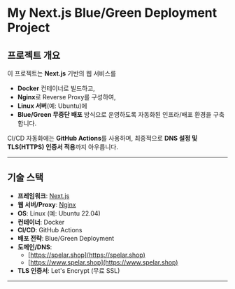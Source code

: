 # My Next.js Blue/Green Deployment Project

## 프로젝트 개요

이 프로젝트는 **Next.js** 기반의 웹 서비스를
- **Docker** 컨테이너로 빌드하고,
- **Nginx**로 Reverse Proxy를 구성하여,
- **Linux 서버**(예: Ubuntu)에
- **Blue/Green 무중단 배포** 방식으로 운영하도록 자동화된 인프라/배포 환경을 구축합니다.

CI/CD 자동화에는 **GitHub Actions**를 사용하며,
최종적으로 **DNS 설정 및 TLS(HTTPS) 인증서 적용**까지 아우릅니다.

---

## 기술 스택

- **프레임워크**: [Next.js](https://nextjs.org/)
- **웹 서버/Proxy**: [Nginx](https://nginx.org/)
- **OS**: Linux (예: Ubuntu 22.04)
- **컨테이너**: Docker
- **CI/CD**: GitHub Actions
- **배포 전략**: Blue/Green Deployment
- **도메인/DNS**:  
  - [https://spelar.shop](https://spelar.shop)  
  - [https://www.spelar.shop](https://www.spelar.shop)
- **TLS 인증서**: Let's Encrypt (무료 SSL)

---